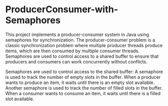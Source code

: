 # ProducerConsumer-with-Semaphores

This project implements a producer-consumer system in Java using semaphores for synchronization. The producer-consumer problem is a classic synchronization problem where multiple producer threads produce items, which are then consumed by multiple consumer threads. Semaphores are used to control access to a shared buffer to ensure that producers and consumers can work concurrently without conflicts.

Semaphores are used to control access to the shared buffer:
A semaphore is used to track the number of empty slots in the buffer. When a producer wants to produce an item, it waits until there is an empty slot available.
Another semaphore is used to track the number of filled slots in the buffer. When a consumer wants to consume an item, it waits until there is a filled slot available.
